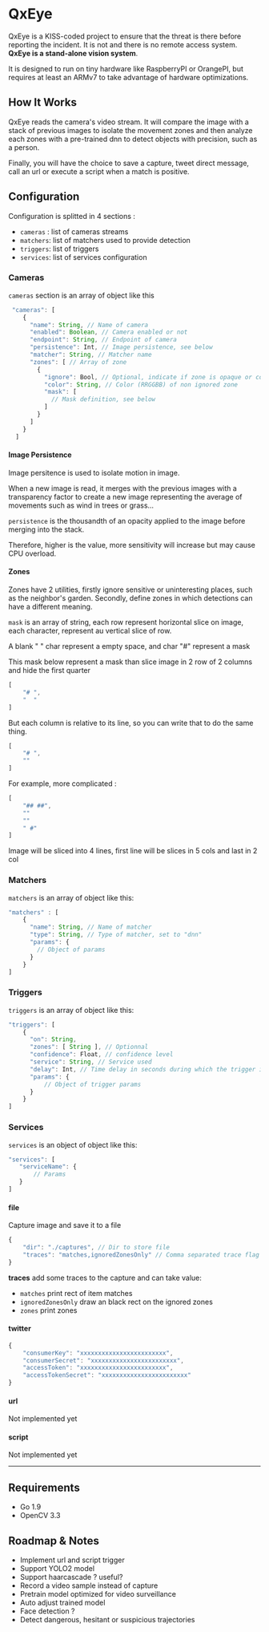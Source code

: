 # QxEye

QxEye is a KISS-coded project to ensure that the threat is there before reporting the incident.
It is not and there is no remote access system. **QxEye is a stand-alone vision system**.

It is designed to run on tiny hardware like RaspberryPI or OrangePI, but requires at least an ARMv7 to take advantage of hardware optimizations.


## How It Works

QxEye reads the camera's video stream. It will compare the image with a stack of previous images to isolate the movement zones and then analyze each zones with a pre-trained dnn to detect objects with precision, such as a person.

Finally, you will have the choice to save a capture, tweet direct message, call an url or execute a script when a match is positive.

## Configuration

Configuration is splitted in 4 sections :
- `cameras` : list of cameras streams
- `matchers`: list of matchers used to provide detection
- `triggers`: list of triggers 
- `services`: list of services configuration

### Cameras

`cameras` section is an array of object like this

```js
 "cameras": [
    {
      "name": String, // Name of camera
      "enabled": Boolean, // Camera enabled or not
      "endpoint": String, // Endpoint of camera
      "persistence": Int, // Image persistence, see below
      "matcher": String, // Matcher name 
      "zones": [ // Array of zone
        {
          "ignore": Bool, // Optional, indicate if zone is opaque or confidential
          "color": String, // Color (RRGGBB) of non ignored zone
          "mask": [ 
            // Mask definition, see below
          ]
        }
      ]
    }
  ]
```

#### Image Persistence
Image persitence is used to isolate motion in image.

When a new image is read, it merges with the previous images with a transparency factor to create a new image representing the average of movements such as wind in trees or grass...

`persistence` is the thousandth of an opacity applied to the image before merging into the stack.

Therefore, higher is the value, more sensitivity will increase but may cause CPU overload.

#### Zones
Zones have 2 utilities, firstly ignore sensitive or uninteresting places, such as the neighbor's garden. Secondly, define zones in which detections can have a different meaning.

`mask` is an array of string, each row represent horizontal slice on image, each character, represent au vertical slice of row.

A blank " " char represent a empty space, and char "#" represent a mask

This mask below represent a mask than slice image in 2 row of 2 columns and hide the first quarter
```js
[
    "# ",
    "  "
]
```

But each column is relative to its line, so you can write that to do the same thing.
```js
[
    "# ",
    ""
]
```

For example, more complicated :
```js
[
    "## ##",
    ""
    ""
    " #"
]
```
Image will be sliced into 4 lines, first line will be slices in 5 cols and last in 2 col

### Matchers

`matchers` is an array of object like this:

```js
"matchers" : [
    {
      "name": String, // Name of matcher
      "type": String, // Type of matcher, set to "dnn"
      "params": { 
        // Object of params
      }
    }
]
```

### Triggers

`triggers` is an array of object like this:

```js
"triggers": [
    {
      "on": String,
      "zones": [ String ], // Optionnal
      "confidence": Float, // confidence level 
      "service": String, // Service used
      "delay": Int, // Time delay in seconds during which the trigger is deactivated after being called
      "params": {
          // Object of trigger params
      }
    }
]
```

### Services

`services` is an object of object like this:

```js
"services": [
   "serviceName": { 
       // Params
   }
]
```
#### file
Capture image and save it to a file

```js
{
    "dir": "./captures", // Dir to store file
    "traces": "matches,ignoredZonesOnly" // Comma separated trace flag
}
```
**traces** add some traces to the capture  and can take value:
* `matches` print rect of item matches
* `ignoredZonesOnly` draw an black rect on the ignored zones
* `zones` print zones


#### twitter
```js
{
    "consumerKey": "xxxxxxxxxxxxxxxxxxxxxxxx",
    "consumerSecret": "xxxxxxxxxxxxxxxxxxxxxxxx",
    "accessToken": "xxxxxxxxxxxxxxxxxxxxxxxx",
    "accessTokenSecret": "xxxxxxxxxxxxxxxxxxxxxxxx"
}
```

#### url
Not implemented yet

#### script
Not implemented yet

---

## Requirements

* Go 1.9
* OpenCV 3.3


## Roadmap & Notes

* Implement url and script trigger
* Support YOLO2 model
* Support haarcascade ? useful?
* Record a video sample instead of capture
* Pretrain model optimized for video surveillance
* Auto adjust trained model
* Face detection ?
* Detect dangerous, hesitant or suspicious trajectories



